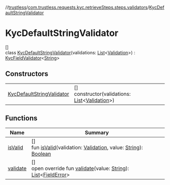 //[trustless](../../../index.md)/[com.trustless.requests.kyc.retrieveSteps.steps.validators](../index.md)/[KycDefaultStringValidator](index.md)

# KycDefaultStringValidator

[]\
class [KycDefaultStringValidator](index.md)(validations: [List](https://kotlinlang.org/api/latest/jvm/stdlib/kotlin.collections/-list/index.html)&lt;[Validation](../../com.trustless.requests.kyc.retrieveSteps/-validation/index.md)&gt;) : [KycFieldValidator](../-kyc-field-validator/index.md)&lt;[String](https://kotlinlang.org/api/latest/jvm/stdlib/kotlin/-string/index.html)&gt;

## Constructors

| | |
|---|---|
| [KycDefaultStringValidator](-kyc-default-string-validator.md) | []<br>constructor(validations: [List](https://kotlinlang.org/api/latest/jvm/stdlib/kotlin.collections/-list/index.html)&lt;[Validation](../../com.trustless.requests.kyc.retrieveSteps/-validation/index.md)&gt;) |

## Functions

| Name | Summary |
|---|---|
| [isValid](is-valid.md) | []<br>fun [isValid](is-valid.md)(validation: [Validation](../../com.trustless.requests.kyc.retrieveSteps/-validation/index.md), value: [String](https://kotlinlang.org/api/latest/jvm/stdlib/kotlin/-string/index.html)): [Boolean](https://kotlinlang.org/api/latest/jvm/stdlib/kotlin/-boolean/index.html) |
| [validate](validate.md) | []<br>open override fun [validate](validate.md)(value: [String](https://kotlinlang.org/api/latest/jvm/stdlib/kotlin/-string/index.html)): [List](https://kotlinlang.org/api/latest/jvm/stdlib/kotlin.collections/-list/index.html)&lt;[FieldError](../../com.trustless.requests.kyc.retrieveSteps.steps.fields/-field-error/index.md)&gt; |
